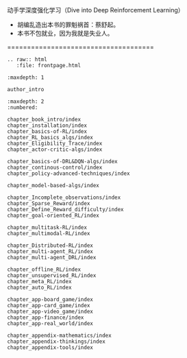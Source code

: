 

<!--
 * @version:
 * @Author:  StevenJokess（蔡舒起） https://github.com/StevenJokess
 * @Date: 2023-02-26 16:55:09
 * @LastEditors:  StevenJokess（蔡舒起） https://github.com/StevenJokess
 * @LastEditTime: 2023-06-04 20:14:36
 * @Description:
 * @Help me: make friends by a867907127@gmail.com and help me get some “foreign” things or service I need in life; 如有帮助，请赞助，失业3年了。![支付宝收款码](https://github.com/StevenJokess/d2rl/blob/master/img/%E6%94%B6.jpg)
 * @TODO::
 * @Reference:
-->
动手学深度强化学习（Dive into Deep Reinforcement Learning）

- 胡编乱造出本书的罪魁祸首：蔡舒起。
- 本书不包就业，因为我就是失业人。

=====================================

```eval_rst
.. raw:: html
   :file: frontpage.html
```

```toc
:maxdepth: 1

author_intro
```


```toc
:maxdepth: 2
:numbered:

chapter_book_intro/index
chapter_installation/index
chapter_basics-of-RL/index
chapter_RL_basics_algs/index
chapter_Eligibility_Trace/index
chapter_actor-critic-algs/index

chapter_basics-of-DRL&DQN-algs/index
chapter_continous-control/index
chapter_policy-advanced-techniques/index

chapter_model-based-algs/index

chapter_Incomplete_observations/index
chapter_Sparse_Reward/index
chapter_Define_Reward_difficulty/index
chapter_goal-oriented_RL/index

chapter_multitask-RL/index
chapter_multimodal-RL/index

chapter_Distributed-RL/index
chapter_multi-agent_RL/index
chapter_multi-agent_DRL/index

chapter_offline_RL/index
chapter_unsupervised_RL/index
chapter_meta_RL/index
chapter_auto_RL/index

chapter_app-board_game/index
chapter_app-card_game/index
chapter_app-video_game/index
chapter_app-finance/index
chapter_app-real_world/index

chapter_appendix-mathematics/index
chapter_appendix-thinkings/index
chapter_appendix-tools/index
```



[1]: https://github.com/d2l-ai/d2l-en/edit/master/chapter_reinforcement-learning/index.md
[2]: https://github.com/d2l-ai/d2l-en/edit/master/index.md
[3]: https://github.com/openmlsys/openmlsys-zh/blob/main/index.md
